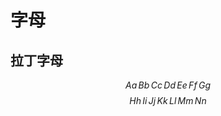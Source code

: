 # 字母
## 拉丁字母
$$
Aa \, Bb \, Cc \, Dd \,Ee \, Ff \, Gg
$$
$$
Hh \, Ii \, Jj \, Kk \,Ll \, Mm \, Nn
$$